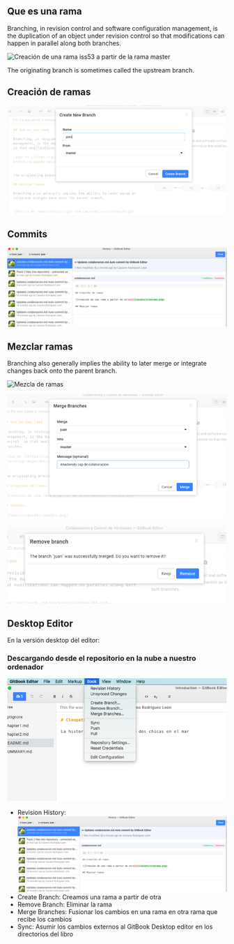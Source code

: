 ## Que es una rama

Branching, in revision control and software configuration management, is the duplication of an object under revision control  so that modifications can happen in parallel along both branches.

![Creación de una rama `iss53` a partir de la rama `master`](https://git-scm.com/book/en/v2/book/03-git-branching/images/basic-branching-6.png)


The originating branch is sometimes called the upstream branch.

## Creación de ramas

![Creación de una rama a partir de otra](assets/crearama.png)

## Commits

![Commits](assets/commits.png)

## Mezclar ramas

Branching also generally implies the ability to later merge or integrate changes back onto the parent branch. 


![Mezcla de ramas](https://git-scm.com/book/en/v2/book/03-git-branching/images/basic-merging-2.png)

![Mezclando la rama juan en la rama master](assets/merge.png)

![¿Suprimir la rama juan después de la mezcla?](assets/removebranchaftermerge.png)

## Desktop Editor

En la versión desktop del editor:

### Descargando desde el repositorio en la nube a nuestro ordenador

![Menu de Control de Versiones del libro](/assets/pullpush.png)

* Revision History: 
![Historia de Revisiones](/assets/commits.png)
* Create Branch: Creamos una rama a partir de otra
* Remove Branch: Eliminar la rama
* Merge Branches: Fusionar los cambios en una rama 
en otra rama que recibe los cambios
* Sync: Asumir los cambios externos al GitBook Desktop editor en los directorios del libro 
